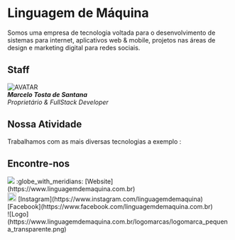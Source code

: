 
# Linguagem de Máquina

Somos uma empresa de tecnologia voltada para o desenvolvimento de sistemas para internet, aplicativos web & mobile, projetos nas áreas de design e marketing digital para redes sociais.

## Staff

![AVATAR](https://www.linguagemdemaquina.com.br/avatar/avatar_transparente.png "Marcelo Tosta - FullStack Developer")
<br>
***Marcelo Tosta de Santana***
<br>
*Proprietário & FullStack Developer*

## Nossa Atividade

Trabalhamos com as mais diversas tecnologias a exemplo : 




## Encontre-nos


<img src="http://img.shields.io/static/v1?label=STATUS&message=CONCLUIDO&color=GREEN&style=for-the-badge"/>
:globe_with_meridians:
[Website](https://www.linguagemdemaquina.com.br)
<br>
<a href="https://www.instagram.com/linguagemdemaquina"><img id="instagram" src="https://www.linguagemdemaquina.com.br/icones/icone_instagram.png" style="display:inline-block; v-align:bottom; width:20px; height:20px;"></a>
[Instagram](https://www.instagram.com/linguagemdemaquina)
<br>
[Facebook](https://www.facebook.com/linguagemdemaquina.com.br)
<br>
![Logo](https://www.linguagemdemaquina.com.br/logomarcas/logomarca_pequena_transparente.png)

